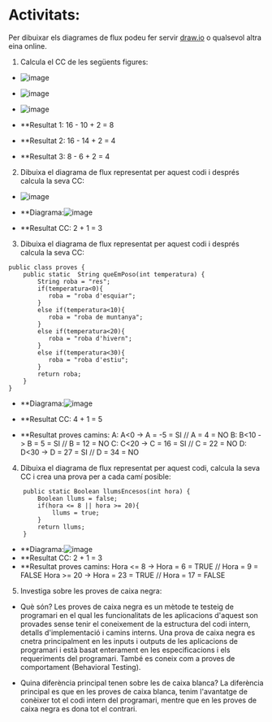 # Activitats: 

Per dibuixar els diagrames de flux podeu fer servir [draw.io](https://draw.io) o qualsevol altra eina online.

1. Calcula el CC de les següents figures:
  - ![image](https://user-images.githubusercontent.com/110727546/204613022-4ab64342-2e06-438d-a7e8-570685b3c406.png)
  - ![image](https://user-images.githubusercontent.com/110727546/204613180-6d55bf09-28b8-417e-96f4-f71a762ac44c.png)
  - ![image](https://user-images.githubusercontent.com/110727546/204655229-8c3f28d7-3d8b-4746-a55d-331f89da39d2.png)

  - **Resultat 1: 16 - 10 + 2 = 8 
  - **Resultat 2: 16 - 14 + 2 = 4
  - **Resultat 3: 8 - 6 + 2 = 4


2. Dibuixa el diagrama de flux representat per aquest codi i després calcula la seva CC:
  - ![image](https://user-images.githubusercontent.com/110727546/204615125-363e5e6c-173b-4ec0-8c0b-cb97985ade06.png)

  - **Diagrama:![image](https://user-images.githubusercontent.com/114875463/204737960-10f1f444-aa4f-4b2c-a8bb-91e7dcd9c126.png)

  - **Resultat CC: 2 + 1 = 3

3. Dibuixa el diagrama de flux representat per aquest codi i després calcula la seva CC:

```
public class proves {
    public static  String queEmPoso(int temperatura) {
        String roba = "res";
        if(temperatura<0){
           roba = "roba d'esquiar";
        }
        else if(temperatura<10){
           roba = "roba de muntanya";
        }
        else if(temperatura<20){
           roba = "roba d'hivern";
        }
        else if(temperatura<30){
           roba = "roba d'estiu";
        }
        return roba;
    }    
}
```

  - **Diagrama:![image](https://user-images.githubusercontent.com/114875463/204744374-c136f0aa-d5ef-44f2-98c0-7f237ae5b3ec.png)

  - **Resultat CC: 4 + 1 = 5
  - **Resultat proves camins: 
  A: A<0 -> A = -5 = SI // A = 4 = NO
  B: B<10 -> B = 5 = SI // B = 12 = NO
  C: C<20 -> C = 16 = SI // C = 22 = NO
  D: D<30 -> D = 27 = SI // D = 34 = NO

4. Dibuixa el diagrama de flux representat per aquest codi, calcula la seva CC i crea una prova per a cada camí posible:

```
    public static Boolean llumsEncesos(int hora) {
        Boolean llums = false;
        if(hora <= 8 || hora >= 20){
            llums = true;
        }
        return llums;
    }
```
  - **Diagrama:![image](https://user-images.githubusercontent.com/114875463/204745255-e70cbd01-bad1-4dd1-ad0e-30025af4200d.png)
  - **Resultat CC: 2 + 1 = 3
  - **Resultat proves camins:
  Hora <= 8 -> Hora = 6 = TRUE // Hora = 9 = FALSE
  Hora >= 20 -> Hora = 23 = TRUE // Hora = 17 = FALSE

5. Investiga sobre les proves de caixa negra:

  - Què són? Les proves de caixa negra es un mètode te testeig de programari en el qual les funcionalitats de les aplicacions d'aquest son provades sense tenir el coneixement de la estructura del codi intern, detalls d'implementació i camins interns. Una prova de caixa negra es cnetra principalment en les inputs i outputs de les aplicacions de programari i està basat enterament en les especificacions i els requeriments del programari. També es coneix com a proves de comportament (Behavioral Testing).

  - Quina diferència principal tenen sobre les de caixa blanca? La diferència principal es que en les proves de caixa blanca, tenim l'avantatge de conèixer tot el codi intern del programari, mentre que en les proves de caixa negra es dona tot el contrari.
